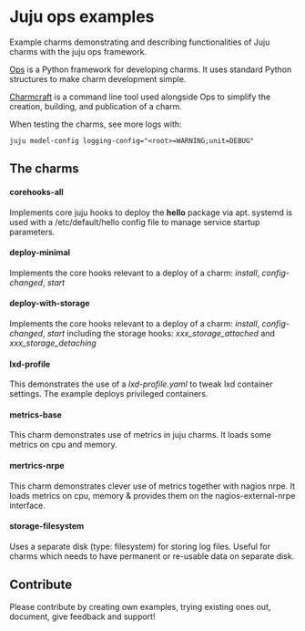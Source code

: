# Juju ops examples
Example charms demonstrating and describing functionalities of Juju charms with the juju ops framework.

[Ops](https://ops.readthedocs.io/en/latest/) is a Python framework for developing charms. It uses standard Python structures to make charm development simple.

[Charmcraft](https://github.com/canonical/charmcraft) is a command line tool used alongside Ops to simplify the creation, building, and publication of a charm.

When testing the charms, see more logs with:

    juju model-config logging-config="<root>=WARNING;unit=DEBUG"

## The charms 

#### corehooks-all
Implements core juju hooks to deploy the **hello** package via apt. 
systemd is used with a /etc/default/hello config file to manage service startup parameters.

#### deploy-minimal
Implements the core hooks relevant to a deploy of a charm: *install*, *config-changed*, *start*

#### deploy-with-storage
Implements the core hooks relevant to a deploy of a charm: *install*, *config-changed*, *start* 
including the storage hooks: *xxx_storage_attached* and *xxx_storage_detaching*

#### lxd-profile

This demonstrates the use of a *lxd-profile.yaml* to tweak lxd container settings. 
The example deploys privileged containers.

#### metrics-base
This charm demonstrates use of metrics in juju charms.
It loads some metrics on cpu and memory.

#### mertrics-nrpe
This charm demonstrates clever use of metrics together with nagios nrpe.
It loads metrics on cpu, memory & provides them on the nagios-external-nrpe interface.

#### storage-filesystem
Uses a separate disk (type: filesystem) for storing log files. 
Useful for charms which needs to have permanent or re-usable data on separate disk.


## Contribute
Please contribute by creating own examples, trying existing ones out, document, give feedback and support!